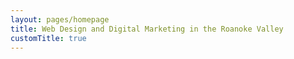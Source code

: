 ```yaml
---
layout: pages/homepage
title: Web Design and Digital Marketing in the Roanoke Valley
customTitle: true
---
```

